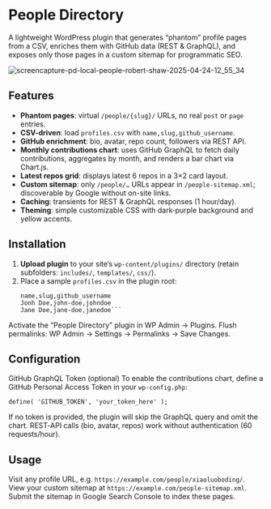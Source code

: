 # People Directory

A lightweight WordPress plugin that generates “phantom” profile pages from a CSV, enriches them with GitHub data (REST & GraphQL), and exposes only those pages in a custom sitemap for programmatic SEO.

![screencapture-pd-local-people-robert-shaw-2025-04-24-12_55_34](https://github.com/user-attachments/assets/0dab44e9-092e-4ce0-9d65-02367a17f796)

## Features

- **Phantom pages**: virtual `/people/{slug}/` URLs, no real `post` or `page` entries.
- **CSV-driven**: load `profiles.csv` with `name,slug,github_username`.
- **GitHub enrichment**: bio, avatar, repo count, followers via REST API.
- **Monthly contributions chart**: uses GitHub GraphQL to fetch daily contributions, aggregates by month, and renders a bar chart via Chart.js.
- **Latest repos grid**: displays latest 6 repos in a 3×2 card layout.
- **Custom sitemap**: only `/people/…` URLs appear in `/people-sitemap.xml`; discoverable by Google without on-site links.
- **Caching**: transients for REST & GraphQL responses (1 hour/day).
- **Theming**: simple customizable CSS with dark‐purple background and yellow accents.

## Installation

1. **Upload plugin** to your site’s `wp-content/plugins/` directory (retain subfolders: `includes/`, `templates/`, `css/`).
2. Place a sample `profiles.csv` in the plugin root:
   ```csv
   name,slug,github_username
   Jonh Doe,john-doe,johndoe
   Jane Doe,jane-doe,janedoe```

Activate the “People Directory” plugin in WP Admin → Plugins.
Flush permalinks: WP Admin → Settings → Permalinks → Save Changes.

## Configuration
GitHub GraphQL Token (optional)
To enable the contributions chart, define a GitHub Personal Access Token in your `wp-config.php`:

```define( 'GITHUB_TOKEN', 'your_token_here' );```

If no token is provided, the plugin will skip the GraphQL query and omit the chart.
REST‐API calls (bio, avatar, repos) work without authentication (60 requests/hour).

## Usage
Visit any profile URL, e.g. `https://example.com/people/xiaoluoboding/`.
View your custom sitemap at `https://example.com/people-sitemap.xml`.
Submit the sitemap in Google Search Console to index these pages.
